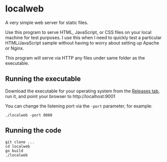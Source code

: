 # localweb
A very simple web server for static files.

Use this program to serve HTML, JavaScript, or CSS files on your local machine for test purposes. I use this when I need to quickly test a particular HTML/JavaScript sample without having to worry about setting up Apache or Nginx.

This program will serve via HTTP any files under same folder as the executable.

## Running the executable
Download the executable for your operating system from the [Releases tab](https://github.com/hectorcorrea/localweb/releases), run it, and point your browser to http://localhost:9001

You can change the listening port via the `-port` parameter, for example:

```
./localweb -port 8080
```

## Running the code
```
git clone ...
cd localweb
go build
./localweb
```
